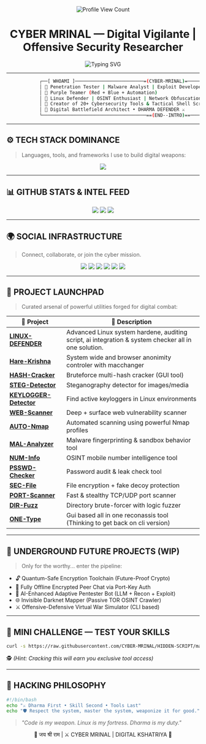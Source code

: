 <p align="center">
  <img src="https://komarev.com/ghpvc/?username=CYBER-MRINAL&label=VISITORS&color=0e75b6&style=flat-square" alt="Profile View Count" />
</p>

<h1 align="center">
  CYBER MRINAL — Digital Vigilante | Offensive Security Researcher
</h1>

<p align="center">
  <img src="https://readme-typing-svg.demolab.com?font=Fira+Code&size=22&pause=1000&center=true&vCenter=true&width=440&lines=Red+Teamer+%7C+Exploit+Developer;Cyber+Security+Engineer;Malware+Analyst+%7C+Threat+Hunter;%7C+Defensive+Architect;%7C+Linux+Hardener;Hindu+Dharma+%7C+Cyber+Security;%7C+Devloper;" alt="Typing SVG" />
</p>

---

```bash
            ┌──[ WHOAMI ]─────────────────────────=(CYBER-MRINAL)=─────────────────────────────────────┐
            │ 🔹 Penetration Tester | Malware Analyst | Exploit Developer | Purple Teamer | Programmer │
            │ 🔹 Purple Teamer (Red + Blue + Automation)                                               │
            │ 🔹 Linux Defender | OSINT Enthusiast | Network Obfuscation Researcher                    │
            │ 🔹 Creator of 20+ Cybersecurity Tools & Tactical Shell Scripts                           │ 
            │ 🔹 Digital Battlefield Architect • DHARMA DEFENDER ⚔️                                    │
            └──────────────────────────────────────==(END--INTRO)==────────────────────────────────────┘
````

---

## ⚙️ TECH STACK DOMINANCE

> Languages, tools, and frameworks I use to build digital weapons:

<p align="center">
  <img src="https://skillicons.dev/icons?i=linux,bash,rust,go,python,c,java,cpp,html,css,js,ruby,git,arch,regex&theme=dark" />
</p>

---

## 📊 GITHUB STATS & INTEL FEED

<p align="center">
  <img src="https://github-readme-stats.vercel.app/api?username=CYBER-MRINAL&show_icons=true&theme=tokyonight&count_private=true&hide_title=true" />
  <img src="https://github-readme-stats.vercel.app/api/top-langs/?username=CYBER-MRINAL&layout=compact&theme=tokyonight&langs_count=10" />
  <img src="https://github-readme-streak-stats.herokuapp.com/?user=CYBER-MRINAL&theme=tokyonight" />
</p>

---

## 🌍 SOCIAL INFRASTRUCTURE

> Connect, collaborate, or join the cyber mission.

<p align="center">
  <a href="https://t.me/CYBERMRINAL"><img src="https://img.shields.io/badge/Telegram-2CA5E0?style=for-the-badge&logo=telegram&logoColor=white" /></a>
  <a href="https://x.com/CYBERMRINAL"><img src="https://img.shields.io/badge/Twitter-1DA1F2?style=for-the-badge&logo=twitter&logoColor=white" /></a>
  <a href="https://linkedin.com/in/CYBERMRINAL"><img src="https://img.shields.io/badge/LinkedIn-0077B5?style=for-the-badge&logo=linkedin&logoColor=white" /></a>
  <a href="https://instagram.com/CYBERMRINAL"><img src="https://img.shields.io/badge/Instagram-E4405F?style=for-the-badge&logo=instagram&logoColor=white" /></a>
  <a href="https://hackerone.com/cyber-mrinal"><img src="https://img.shields.io/badge/HackerOne-494949?style=for-the-badge&logo=hackerone&logoColor=white" /></a>
  <a href="https://bugcrowd.com/CYBER-MRINAL"><img src="https://img.shields.io/badge/Bugcrowd-F26822?style=for-the-badge&logo=bugcrowd&logoColor=white" /></a>
</p>

---

## 🚀 PROJECT LAUNCHPAD

> Curated arsenal of powerful utilities forged for digital combat:

| 🔰 Project                                                                   | 🚀 Description                                   |
| ---------------------------------------------------------------------------- | ------------------------------------------------ |
| [**LINUX-DEFENDER**](https://github.com/CYBER-MRINAL/LINUX-DEFENDER)         | Advanced Linux system hardene, auditing script, ai integration & system checker all in one solution. |
| [**Hare-Krishna**](https://github.com/CYBER-MRINAL/Hare-Krishna)             | System wide and browser anonimity controler with macchanger |
| [**HASH-Cracker**](https://github.com/CYBER-MRINAL/HASH-Cracker)             | Bruteforce multi-hash cracker (GUI tool)         |
| [**STEG-Detector**](https://github.com/CYBER-MRINAL/STEG-Detector)           | Steganography detector for images/media          |
| [**KEYLOGGER-Detector**](https://github.com/CYBER-MRINAL/KEYLOGGER-Detector) | Find active keyloggers in Linux environments     |
| [**WEB-Scanner**](https://github.com/CYBER-MRINAL/WEB-Scanner)               | Deep + surface web vulnerability scanner         |
| [**AUTO-Nmap**](https://github.com/CYBER-MRINAL/AUTOMATED-nmap)              | Automated scanning using powerful Nmap profiles  |
| [**MAL-Analyzer**](https://github.com/CYBER-MRINAL/MAL-Analyzer)             | Malware fingerprinting & sandbox behavior tool   |
| [**NUM-Info**](https://github.com/CYBER-MRINAL/NUM-Info)                     | OSINT mobile number intelligence tool            |
| [**PSSWD-Checker**](https://github.com/CYBER-MRINAL/PSSWD-Checker)           | Password audit & leak check tool                 |
| [**SEC-File**](https://github.com/CYBER-MRINAL/SEC-File)                     | File encryption + fake decoy protection          |
| [**PORT-Scanner**](https://github.com/CYBER-MRINAL/PORT-Scanner)             | Fast & stealthy TCP/UDP port scanner             |
| [**DIR-Fuzz**](https://github.com/CYBER-MRINAL/DIR-Fuzz)                     | Directory brute-forcer with logic fuzzer         |
| [**ONE-Type**](https://github.com/CYBER-MRINAL/ONE-Type)                     | Gui based all in one reconassis tool (Thinking to get back on cli version)         |

---

## 🧠 UNDERGROUND FUTURE PROJECTS (WIP)

> Only for the worthy... enter the pipeline:

* 🔓 Quantum-Safe Encryption Toolchain (Future-Proof Crypto)
* 🔁 Fully Offline Encrypted Peer Chat via Port-Key Auth
* 🧠 AI-Enhanced Adaptive Pentester Bot (LLM + Recon + Exploit)
* 🌐 Invisible Darknet Mapper (Passive TOR OSINT Crawler)
* ⚔️ Offensive-Defensive Virtual War Simulator (CLI based)

---

## 🧩 MINI CHALLENGE — TEST YOUR SKILLS

```bash
curl -s https://raw.githubusercontent.com/CYBER-MRINAL/HIDDEN-SCRIPT/master/entry.sh | bash
```

🕵️ *(Hint: Cracking this will earn you exclusive tool access)*

---

## 🧘 HACKING PHILOSOPHY

```bash
#!/bin/bash
echo "⚔️ Dharma First • Skill Second • Tools Last"
echo "🛡️ Respect the system, master the system, weaponize it for good."
```

> *"Code is my weapon. Linux is my fortress. Dharma is my duty."*

<p align="center">
  🙏 जय श्री राम | ⚔️ CYBER MRINAL | DIGITAL KSHATRIYA 🙏
</p>
